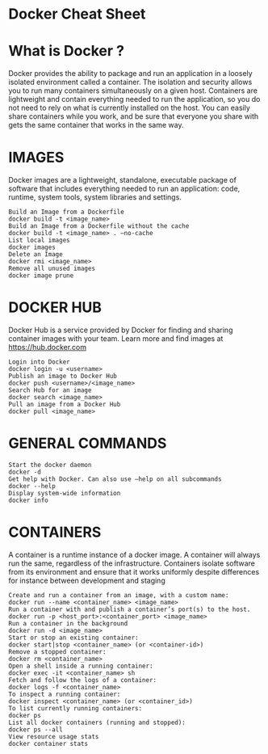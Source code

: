 # Docker Cheat Sheet



# What is Docker ?
Docker provides the ability to package and run an application in a loosely isolated environment called a container.
The isolation and security allows you to run many containers simultaneously on a given host. Containers are
lightweight and contain everything needed to run the application, so you do not need to rely on what is currently
installed on the host. You can easily share containers while you work, and be sure that everyone you share with gets
the same container that works in the same way.


# IMAGES
Docker images are a lightweight, standalone, executable package
of software that includes everything needed to run an application:
code, runtime, system tools, system libraries and settings.

```
Build an Image from a Dockerfile
docker build -t <image_name>
Build an Image from a Dockerfile without the cache
docker build -t <image_name> . –no-cache
List local images
docker images
Delete an Image
docker rmi <image_name>
Remove all unused images
docker image prune 
```


# DOCKER HUB
Docker Hub is a service provided by Docker for finding and sharing
container images with your team. Learn more and find images
at https://hub.docker.com

```
Login into Docker
docker login -u <username>
Publish an image to Docker Hub
docker push <username>/<image_name>
Search Hub for an image
docker search <image_name>
Pull an image from a Docker Hub
docker pull <image_name>
```

# GENERAL COMMANDS

```
Start the docker daemon
docker -d
Get help with Docker. Can also use –help on all subcommands
docker --help
Display system-wide information
docker info
```


# CONTAINERS
A container is a runtime instance of a docker image. A container
will always run the same, regardless of the infrastructure.
Containers isolate software from its environment and ensure
that it works uniformly despite differences for instance between
development and staging

```
Create and run a container from an image, with a custom name:
docker run --name <container_name> <image_name>
Run a container with and publish a container’s port(s) to the host.
docker run -p <host_port>:<container_port> <image_name>
Run a container in the background
docker run -d <image_name>
Start or stop an existing container:
docker start|stop <container_name> (or <container-id>)
Remove a stopped container:
docker rm <container_name>
Open a shell inside a running container:
docker exec -it <container_name> sh
Fetch and follow the logs of a container:
docker logs -f <container_name>
To inspect a running container:
docker inspect <container_name> (or <container_id>)
To list currently running containers:
docker ps
List all docker containers (running and stopped):
docker ps --all
View resource usage stats
docker container stats
```

